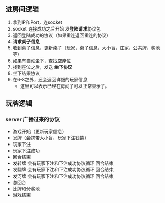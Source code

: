 ## 进房间逻辑
1. 拿到IP和Port，连socket
2. socket 连接成功之后开始 发**登陆请求**协议包
3. 返回登陆成功的协议（如果重连返回重连的协议）
4. **请求桌子信息**
5. 收到桌子信息，更新桌子（玩家，桌子信息，大小盲，庄家，公共牌，奖池等）
6. 如果有自动坐下，查找空座位
7. 找到座位之后，发送 **坐下协议**
8. 坐下结果协议
9. 在6-8之外，还会返回详细的玩家信息
	* 这里可以表示已经在房间了可以正常显示了。

## 玩牌逻辑
### server 广播过来的协议
* 游戏开始（更新玩家信息）
* 发牌（会携带大小盲，玩家下注钱数）
* 玩家下注
* 玩家下注成功
* 回合结束
* 发转牌
	会有玩家下注和下注成功协议循环
	回合结束
* 发翻牌
	会有玩家下注和下注成功协议循环
	回合结束
* 发河牌
	会有玩家下注和下注成功协议循环
	回合结束
* 总回合
* 比牌和分奖池
* 游戏结束


